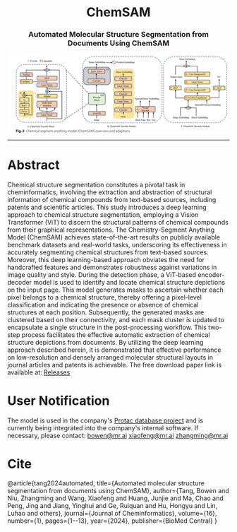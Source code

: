 <h1 align="center">
ChemSAM
</h1>

<h3 align="center">
Automated Molecular Structure Segmentation from Documents Using ChemSAM
</h3> 

<img src="image_ChemSAM.png" align="center">

---

# Abstract
Chemical structure segmentation constitutes a pivotal task in cheminformatics, involving the extraction and abstraction of structural information of chemical compounds from text-based sources, including patents and scientific articles. This study introduces a deep learning approach to chemical structure segmentation, employing a Vision Transformer (ViT) to discern the structural patterns of chemical compounds from their graphical representations. The Chemistry-Segment Anything Model (ChemSAM) achieves state-of-the-art results on publicly available benchmark datasets and real-world tasks, underscoring its effectiveness in accurately segmenting chemical structures from text-based sources. Moreover, this deep learning-based approach obviates the need for handcrafted features and demonstrates robustness against variations in image quality and style. During the detection phase, a ViT-based encoder-decoder model is used to identify and locate chemical structure depictions on the input page. This model generates masks to ascertain whether each pixel belongs to a chemical structure, thereby offering a pixel-level classification and indicating the presence or absence of chemical structures at each position. Subsequently, the generated masks are clustered based on their connectivity, and each mask cluster is updated to encapsulate a single structure in the post-processing workflow. This two-step process facilitates the effective automatic extraction of chemical structure depictions from documents. By utilizing the deep learning approach described herein, it is demonstrated that effective performance on low-resolution and densely arranged molecular structural layouts in journal articles and patents is achievable. The free download paper link is available at: [Releases](https://www.ncbi.nlm.nih.gov/pmc/articles/PMC10935819/)

# User Notification
The model is used in the company's [Protac database project](https://molblock.cn/index.html#/target) and is currently being integrated into the company's internal software. 
If necessary, please contact:
bowen@mr.ai
xiaofeng@mr.ai
zhangming@mr.ai



# Cite
@article{tang2024automated,
  title={Automated molecular structure segmentation from documents using ChemSAM},
  author={Tang, Bowen and Niu, Zhangming and Wang, Xiaofeng and Huang, Junjie and Ma, Chao and Peng, Jing and Jiang, Yinghui and Ge, Ruiquan and Hu, Hongyu and Lin, Luhao and others},
  journal={Journal of Cheminformatics},
  volume={16},
  number={1},
  pages={1--13},
  year={2024},
  publisher={BioMed Central}
}

